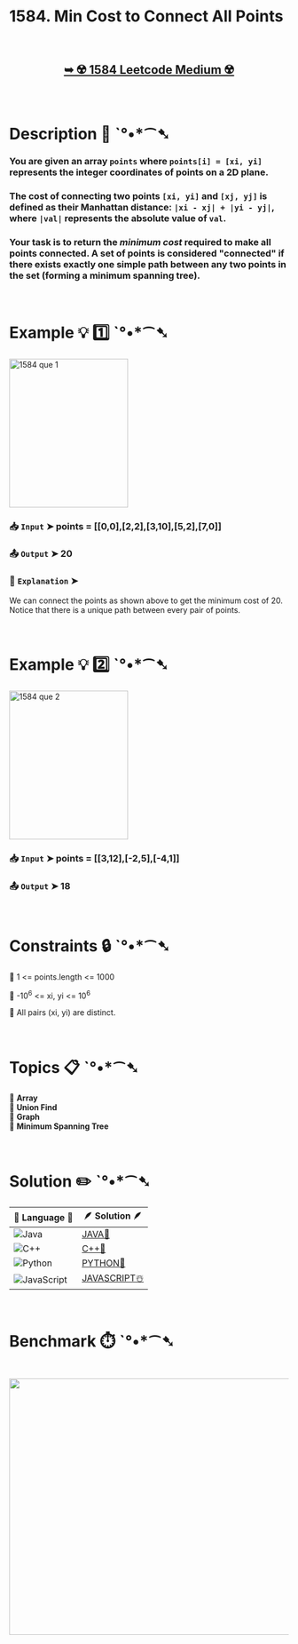 # 1584. Min Cost to Connect All Points

</br>

<h2 align="center"> 

<a href="https://leetcode.com/problems/min-cost-to-connect-all-points/description/"><strong>➥ ☢️ 1584 Leetcode Medium ☢️ </strong></a>
</h2>

</br>

# Description 📜 ˋ°•*⁀➷

### You are given an array `points` where `points[i] = [xi, yi]` represents the integer coordinates of points on a 2D plane.

### The cost of connecting two points `[xi, yi]` and `[xj, yj]` is defined as their Manhattan distance: `|xi - xj| + |yi - yj|`, where `|val|` represents the absolute value of `val`.

### Your task is to return the *minimum cost* required to make all points connected. A set of points is considered "connected" if there exists exactly one simple path between any two points in the set (forming a minimum spanning tree).

</br>

# Example 💡 1️⃣ ˋ°•*⁀➷

<img width="214" height="268" alt="1584 que 1" src="https://github.com/user-attachments/assets/8b11cdbc-2c22-40a3-b6b0-2a6f9bb571ef" />

  ### 📥 `Input`  ➤ points = [[0,0],[2,2],[3,10],[5,2],[7,0]]

  ### 📤 `Output`  ➤ 20

  ### 🔦 `Explanation`  ➤
We can connect the points as shown above to get the minimum cost of 20.
Notice that there is a unique path between every pair of points.

</br>

# Example 💡 2️⃣ ˋ°•*⁀➷

<img width="214" height="268" alt="1584 que 2" src="https://github.com/user-attachments/assets/c87f829c-cea4-4997-a314-df2eb141fd4c" />

  ### 📥 `Input` ➤ points = [[3,12],[-2,5],[-4,1]]

  ### 📤 `Output`  ➤ 18

</br>

# Constraints 🔒 ˋ°•*⁀➷

🔹 1 <= points.length <= 1000 </br>

🔹 -10<sup>6</sup> <= xi, yi <= 10<sup>6</sup> </br>

🔹 All pairs (xi, yi) are distinct. </br>

</br>

# Topics 📋 ˋ°•*⁀➷

🔸 **Array**  </br>
🔸 **Union Find**  </br>
🔸 **Graph**  </br>
🔸 **Minimum Spanning Tree**  </br>

</br>

# Solution ✏️ ˋ°•*⁀➷

| 📒 Language 📒  | 🪶 Solution 🪶 |
| ------------- | ------------- |
|  ![Java](https://img.shields.io/badge/java-%23ED8B00.svg?style=for-the-badge&logo=openjdk&logoColor=white)  | [JAVA🍁](https://github.com/Prakhar-002/LEETCODE/blob/main/%F0%9F%93%9A%20Study%20%F0%9F%8E%A7%20Plan%20%F0%9F%91%A8%F0%9F%8F%BB%E2%80%8D%F0%9F%92%BB/%F0%9F%A9%B5%20NeetCode%20150%20-%20%F0%9F%8D%87%20Blind%2075%20%2B%2075%20problems/%F0%9F%94%AC%20Examine%20Thoroughly%20%F0%9F%A7%AC/12%20Advanced%20Graphs/Day%20%E2%9E%BA%2096%20%F0%9F%A5%A1%201584.%20Min%20Cost%20to%20Connect%20All%20Points%20%E2%98%83%EF%B8%8F%20%F0%9F%8D%81%20%F0%9F%8D%B0%20%F0%9F%8E%B2/%F0%9F%8D%81JAVA%20-%201584.%20Min%20Cost%20to%20Connec.java) |
|  ![C++](https://img.shields.io/badge/c++-%2300599C.svg?style=for-the-badge&logo=c%2B%2B&logoColor=white)  | [C++🎲](https://github.com/Prakhar-002/LEETCODE/blob/main/%F0%9F%93%9A%20Study%20%F0%9F%8E%A7%20Plan%20%F0%9F%91%A8%F0%9F%8F%BB%E2%80%8D%F0%9F%92%BB/%F0%9F%A9%B5%20NeetCode%20150%20-%20%F0%9F%8D%87%20Blind%2075%20%2B%2075%20problems/%F0%9F%94%AC%20Examine%20Thoroughly%20%F0%9F%A7%AC/12%20Advanced%20Graphs/Day%20%E2%9E%BA%2096%20%F0%9F%A5%A1%201584.%20Min%20Cost%20to%20Connect%20All%20Points%20%E2%98%83%EF%B8%8F%20%F0%9F%8D%81%20%F0%9F%8D%B0%20%F0%9F%8E%B2/%F0%9F%8E%B2CPP%20-%201584.%20Min%20Cost%20to%20Connect%20.cpp)  |
|  ![Python](https://img.shields.io/badge/python-3670A0?style=for-the-badge&logo=python&logoColor=ffdd54)    | [PYTHON🍰](https://github.com/Prakhar-002/LEETCODE/blob/main/%F0%9F%93%9A%20Study%20%F0%9F%8E%A7%20Plan%20%F0%9F%91%A8%F0%9F%8F%BB%E2%80%8D%F0%9F%92%BB/%F0%9F%A9%B5%20NeetCode%20150%20-%20%F0%9F%8D%87%20Blind%2075%20%2B%2075%20problems/%F0%9F%94%AC%20Examine%20Thoroughly%20%F0%9F%A7%AC/12%20Advanced%20Graphs/Day%20%E2%9E%BA%2096%20%F0%9F%A5%A1%201584.%20Min%20Cost%20to%20Connect%20All%20Points%20%E2%98%83%EF%B8%8F%20%F0%9F%8D%81%20%F0%9F%8D%B0%20%F0%9F%8E%B2/%F0%9F%8D%B0PYTHON%20-%201584.%20Min%20Cost%20to%20Connec.py) |
| ![JavaScript](https://img.shields.io/badge/javascript-%23323330.svg?style=for-the-badge&logo=javascript&logoColor=%23F7DF1E)   | [JAVASCRIPT☃️](https://github.com/Prakhar-002/LEETCODE/blob/main/%F0%9F%93%9A%20Study%20%F0%9F%8E%A7%20Plan%20%F0%9F%91%A8%F0%9F%8F%BB%E2%80%8D%F0%9F%92%BB/%F0%9F%A9%B5%20NeetCode%20150%20-%20%F0%9F%8D%87%20Blind%2075%20%2B%2075%20problems/%F0%9F%94%AC%20Examine%20Thoroughly%20%F0%9F%A7%AC/12%20Advanced%20Graphs/Day%20%E2%9E%BA%2096%20%F0%9F%A5%A1%201584.%20Min%20Cost%20to%20Connect%20All%20Points%20%E2%98%83%EF%B8%8F%20%F0%9F%8D%81%20%F0%9F%8D%B0%20%F0%9F%8E%B2/%E2%98%83%EF%B8%8FJAVASCRIPT%20-%201584.%20Min%20Cost%20to%20Co.js) |

</br>

# Benchmark ⏱️ ˋ°•*⁀➷

<h1  align="center" >

<img src ="https://github.com/user-attachments/assets/7aaab783-f6ec-409b-8c96-90cf42d6ca35" width = "700px" height="462px" />

</h1>
